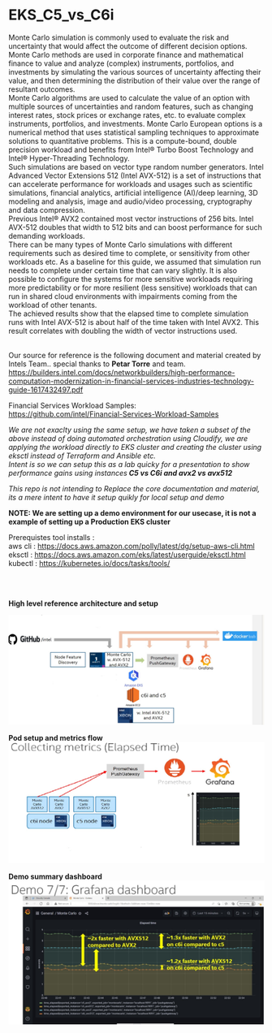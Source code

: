 # EKS_C5_vs_C6i

Monte Carlo simulation is commonly used to evaluate the risk and uncertainty that would affect the outcome of different decision
options. Monte Carlo methods are used in corporate finance and mathematical finance to value and analyze (complex) instruments,
portfolios, and investments by simulating the various sources of uncertainty affecting their value, and then determining the
distribution of their value over the range of resultant outcomes. <br/>
Monte Carlo algorithms are used to calculate the value of an option with multiple sources of uncertainties and random features,
such as changing interest rates, stock prices or exchange rates, etc. to evaluate complex instruments, portfolios, and investments.
Monte Carlo European options is a numerical method that uses statistical sampling techniques to approximate solutions to
quantitative problems. This is a compute-bound, double precision workload and benefits from Intel® Turbo Boost Technology and
Intel® Hyper-Threading Technology.<br/>
Such simulations are based on vector type random number generators. Intel Advanced Vector Extensions 512 (Intel AVX-512) is a
set of instructions that can accelerate performance for workloads and usages such as scientific simulations, financial analytics,
artificial intelligence (AI)/deep learning, 3D modeling and analysis, image and audio/video processing, cryptography and data
compression.<br/>
Previous Intel® AVX2 contained most vector instructions of 256 bits. Intel AVX-512 doubles that width to 512 bits and can boost
performance for such demanding workloads.<br/>
There can be many types of Monte Carlo simulations with different requirements such as desired time to complete, or sensitivity
from other workloads etc. As a baseline for this guide, we assumed that simulation run needs to complete under certain time that
can vary slightly. It is also possible to configure the systems for more sensitive workloads requiring more predictability or for more
resilient (less sensitive) workloads that can run in shared cloud environments with impairments coming from the workload of other
tenants.<br/>
The achieved results show that the elapsed time to complete simulation runs with Intel AVX-512 is about half of the time taken with
Intel AVX2. This result correlates with doubling the width of vector instructions used.<br/> <br/>

Our source for reference is the following document and material created by Intels Team.. special thanks to <b>Petar Torre</b> and team. <br />
https://builders.intel.com/docs/networkbuilders/high-performance-computation-modernization-in-financial-services-industries-technology-guide-1617432497.pdf <br />

Financial Services Workload Samples: <br /> 
https://github.com/intel/Financial-Services-Workload-Samples

<i>We are not exaclty using the same setup, we have taken a subset of the above instead of doing automated orchestration using Cloudify, we are applying the workload directly to EKS cluster and creating the cluster using eksctl instead of Terraform and Ansible etc. <br />
Intent is so we can setup this as a lab quicky for a presentation to show performance gains using instances<b> C5 vs C6i and avx2 vs avx512 </b> <br />

This repo is not intending to Replace the core documentation and material, its a mere intent to have it setup quikly for local setup and demo</i>
<br />

<b>NOTE: We are setting up a demo environment for our usecase, it is not a example of setting up a Production EKS cluster </b>

Prerequistes tool installs : <br />
aws cli : https://docs.aws.amazon.com/polly/latest/dg/setup-aws-cli.html  <br />
eksctl : https://docs.aws.amazon.com/eks/latest/userguide/eksctl.html <br />
kubectl : https://kubernetes.io/docs/tasks/tools/ <br />


  <br />
  <br />
  
 <b>High level reference architecture and setup </b><br />

<img src="/images/subset_C5_C6i_avx2_avx215_setup.jpg" alt="High level reference" title="High level reference"> <br />

<b>Pod setup and metrics flow </b><br />
<img src="/images/pod_setup_metrics_collection.jpg" alt="Pod setup and metrics flow" title="Pod setup and metrics flow"> <br />

<b>Demo summary dashboard </b> <br />
<img src="/images/demo_summry_dashboard.jpg" alt="Pod setup and metrics flow" title="Pod setup and metrics flow"> <br />

